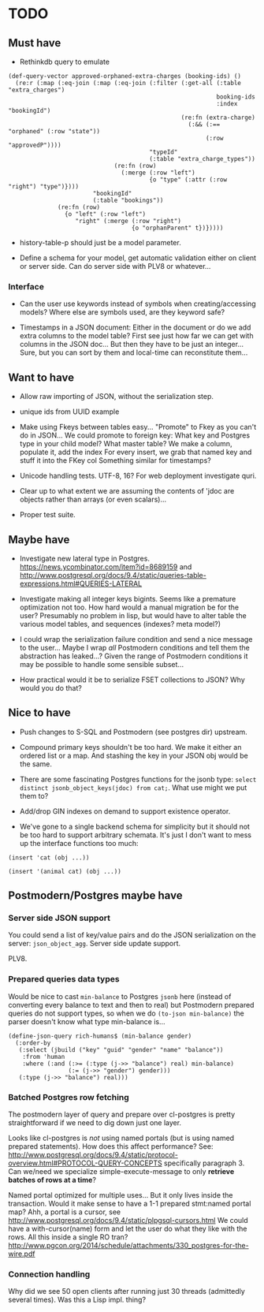 TODO
====

## Must have

* Rethinkdb query to emulate

```common-lisp
(def-query-vector approved-orphaned-extra-charges (booking-ids) ()
  (re:r (:map (:eq-join (:map (:eq-join (:filter (:get-all (:table "extra_charges")
                                                           booking-ids
                                                           :index "bookingId")
                                                 (re:fn (extra-charge)
                                                   (:&& (:== "orphaned" (:row "state"))
                                                        (:row "approvedP"))))
                                        "typeId"
                                        (:table "extra_charge_types"))
                              (re:fn (row)
                                (:merge (:row "left")
                                        {o "type" (:attr (:row "right") "type")})))
                        "bookingId"
                        (:table "bookings"))
              (re:fn (row)
                {o "left" (:row "left")
                   "right" (:merge (:row "right")
                                   {o "orphanParent" t})}))))
```

* history-table-p should just be a model parameter.

* Define a schema for your model, get automatic validation either on
  client or server side.  Can do server side with PLV8 or whatever...

### Interface

* Can the user use keywords instead of symbols when creating/accessing
  models?  Where else are symbols used, are they keyword safe?

* Timestamps in a JSON document: Either in the document or do we add
  extra columns to the model table?  First see just how far we can get
  with columns in the JSON doc...  But then they have to be just an
  integer...  Sure, but you can sort by them and local-time can
  reconstitute them...

## Want to have

* Allow raw importing of JSON, without the serialization step.

* unique ids from UUID example

* Make using Fkeys between tables easy...  "Promote" to Fkey as you
  can't do in JSON...  We could promote to foreign key: What key and
  Postgres type in your child model?  What master table?  We make a
  column, populate it, add the index For every insert, we grab that
  named key and stuff it into the FKey col Something similar for
  timestamps?

* Unicode handling tests.  UTF-8, 16?  For web deployment investigate
  quri.

* Clear up to what extent we are assuming the contents of 'jdoc are
  objects rather than arrays (or even scalars)...

* Proper test suite.

## Maybe have

* Investigate new lateral type in Postgres.
  https://news.ycombinator.com/item?id=8689159 and
  http://www.postgresql.org/docs/9.4/static/queries-table-expressions.html#QUERIES-LATERAL

* Investigate making all integer keys bigints.  Seems like a premature
  optimization not too.  How hard would a manual migration be for the
  user?  Presumably no problem in lisp, but would have to alter table
  the various model tables, and sequences (indexes?  meta model?)

* I could wrap the serialization failure condition and send a nice
  message to the user...  Maybe I wrap *all* Postmodern conditions and
  tell them the abstraction has leaked...?  Given the range of Postmodern
  conditions it may be possible to handle some sensible subset...

* How practical would it be to serialize FSET collections to JSON?
  Why would you do that?

## Nice to have

* Push changes to S-SQL and Postmodern (see postgres dir) upstream.

* Compound primary keys shouldn't be too hard. We make it either an
  ordered list or a map.  And stashing the key in your JSON obj would
  be the same.

* There are some fascinating Postgres functions for the jsonb type:
  `select distinct jsonb_object_keys(jdoc) from cat;`.  What use
  might we put them to?

* Add/drop GIN indexes on demand to support existence operator.

* We've gone to a single backend schema for simplicity but it should not
  be too hard to support arbitrary schemata.  It's just I don't want to
  mess up the interface functions too much:

```
(insert 'cat (obj ...))

(insert '(animal cat) (obj ...))
```

## Postmodern/Postgres maybe have

### Server side JSON support

You could send a list of key/value pairs and do the JSON serialization
on the server: `json_object_agg`.  Server side update support.

PLV8.

### Prepared queries data types

Would be nice to cast `min-balance` to Postgres `jsonb` here (instead
of converting every balance to text and then to real) but Postmodern
prepared queries do not support types, so when we do `(to-json
min-balance)` the parser doesn't know what type min-balance is...

```common-lisp
(define-json-query rich-humans$ (min-balance gender)
  (:order-by
   (:select (jbuild ("key" "guid" "gender" "name" "balance"))
    :from 'human
    :where (:and (:>= (:type (j->> "balance") real) min-balance)
                 (:= (j->> "gender") gender)))
   (:type (j->> "balance") real)))
```

###  Batched Postgres row fetching

The postmodern layer of query and prepare over cl-postgres is pretty
straightforward if we need to dig down just one layer.

Looks like cl-postgres is *not* using named portals (but is using
named prepared statements).  How does this affect performance?  See:
http://www.postgresql.org/docs/9.4/static/protocol-overview.html#PROTOCOL-QUERY-CONCEPTS
specifically paragraph 3.  Can we/need we specialize
simple-execute-message to only **retrieve batches of rows at a time**?

Named portal optimized for multiple uses...  But it only lives inside the
transaction.  Would it make sense to have a 1-1 prepared stmt:named portal
map?  Ahh, a portal is a cursor, see
http://www.postgresql.org/docs/9.4/static/plpgsql-cursors.html
We could have a with-cursor(name) form and let the user
do what they like with the rows.  All this inside a single RO
tran?  http://www.pgcon.org/2014/schedule/attachments/330_postgres-for-the-wire.pdf

### Connection handling

Why did we see 50 open clients after running just 30 threads
(admittedly several times).  Was this a Lisp impl. thing?
